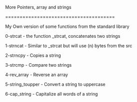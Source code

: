 More Pointers, array and strings


======================================


My Own version of some functions from the standard library


0-strcat - the function _strcat, concatenates two strings


1-strncat - Similar to _strcat but will use (n) bytes from the src


2-strncpy - Copies a string


3-strcmp - Compare two strings


4-rev_array - Reverse an array


5-string_toupper - Convert a string to uppercase


6-cap_string - Capitalize all words of a string



